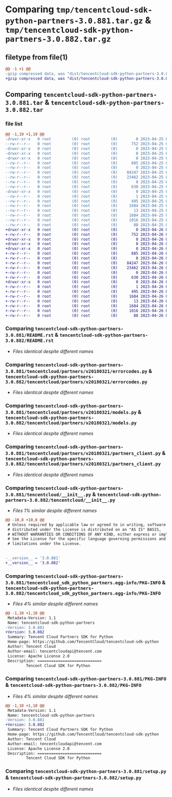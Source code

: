 # Comparing `tmp/tencentcloud-sdk-python-partners-3.0.881.tar.gz` & `tmp/tencentcloud-sdk-python-partners-3.0.882.tar.gz`

## filetype from file(1)

```diff
@@ -1 +1 @@
-gzip compressed data, was "dist/tencentcloud-sdk-python-partners-3.0.881.tar", last modified: Tue Apr 25 00:46:50 2023, max compression
+gzip compressed data, was "dist/tencentcloud-sdk-python-partners-3.0.882.tar", last modified: Wed Apr 26 03:40:16 2023, max compression
```

## Comparing `tencentcloud-sdk-python-partners-3.0.881.tar` & `tencentcloud-sdk-python-partners-3.0.882.tar`

### file list

```diff
@@ -1,19 +1,19 @@
-drwxr-xr-x   0 root         (0) root         (0)        0 2023-04-25 00:46:50.000000 tencentcloud-sdk-python-partners-3.0.881/
--rw-r--r--   0 root         (0) root         (0)      752 2023-04-25 00:46:50.000000 tencentcloud-sdk-python-partners-3.0.881/README.rst
-drwxr-xr-x   0 root         (0) root         (0)        0 2023-04-25 00:46:50.000000 tencentcloud-sdk-python-partners-3.0.881/tencentcloud/
-drwxr-xr-x   0 root         (0) root         (0)        0 2023-04-25 00:46:50.000000 tencentcloud-sdk-python-partners-3.0.881/tencentcloud/partners/
-drwxr-xr-x   0 root         (0) root         (0)        0 2023-04-25 00:46:50.000000 tencentcloud-sdk-python-partners-3.0.881/tencentcloud/partners/v20180321/
--rw-r--r--   0 root         (0) root         (0)      885 2023-04-25 00:46:50.000000 tencentcloud-sdk-python-partners-3.0.881/tencentcloud/partners/v20180321/errorcodes.py
--rw-r--r--   0 root         (0) root         (0)        0 2023-04-25 00:46:50.000000 tencentcloud-sdk-python-partners-3.0.881/tencentcloud/partners/v20180321/__init__.py
--rw-r--r--   0 root         (0) root         (0)    84247 2023-04-25 00:46:50.000000 tencentcloud-sdk-python-partners-3.0.881/tencentcloud/partners/v20180321/models.py
--rw-r--r--   0 root         (0) root         (0)    23462 2023-04-25 00:46:50.000000 tencentcloud-sdk-python-partners-3.0.881/tencentcloud/partners/v20180321/partners_client.py
--rw-r--r--   0 root         (0) root         (0)        0 2023-04-25 00:46:50.000000 tencentcloud-sdk-python-partners-3.0.881/tencentcloud/partners/__init__.py
--rw-r--r--   0 root         (0) root         (0)      630 2023-04-25 00:46:50.000000 tencentcloud-sdk-python-partners-3.0.881/tencentcloud/__init__.py
-drwxr-xr-x   0 root         (0) root         (0)        0 2023-04-25 00:46:50.000000 tencentcloud-sdk-python-partners-3.0.881/tencentcloud_sdk_python_partners.egg-info/
--rw-r--r--   0 root         (0) root         (0)        1 2023-04-25 00:46:50.000000 tencentcloud-sdk-python-partners-3.0.881/tencentcloud_sdk_python_partners.egg-info/dependency_links.txt
--rw-r--r--   0 root         (0) root         (0)      495 2023-04-25 00:46:50.000000 tencentcloud-sdk-python-partners-3.0.881/tencentcloud_sdk_python_partners.egg-info/SOURCES.txt
--rw-r--r--   0 root         (0) root         (0)     1684 2023-04-25 00:46:50.000000 tencentcloud-sdk-python-partners-3.0.881/tencentcloud_sdk_python_partners.egg-info/PKG-INFO
--rw-r--r--   0 root         (0) root         (0)       13 2023-04-25 00:46:50.000000 tencentcloud-sdk-python-partners-3.0.881/tencentcloud_sdk_python_partners.egg-info/top_level.txt
--rw-r--r--   0 root         (0) root         (0)     1684 2023-04-25 00:46:50.000000 tencentcloud-sdk-python-partners-3.0.881/PKG-INFO
--rw-r--r--   0 root         (0) root         (0)     1016 2023-04-25 00:46:50.000000 tencentcloud-sdk-python-partners-3.0.881/setup.py
--rw-r--r--   0 root         (0) root         (0)       88 2023-04-25 00:46:50.000000 tencentcloud-sdk-python-partners-3.0.881/setup.cfg
+drwxr-xr-x   0 root         (0) root         (0)        0 2023-04-26 03:40:16.000000 tencentcloud-sdk-python-partners-3.0.882/
+-rw-r--r--   0 root         (0) root         (0)      752 2023-04-26 03:40:16.000000 tencentcloud-sdk-python-partners-3.0.882/README.rst
+drwxr-xr-x   0 root         (0) root         (0)        0 2023-04-26 03:40:16.000000 tencentcloud-sdk-python-partners-3.0.882/tencentcloud/
+drwxr-xr-x   0 root         (0) root         (0)        0 2023-04-26 03:40:16.000000 tencentcloud-sdk-python-partners-3.0.882/tencentcloud/partners/
+drwxr-xr-x   0 root         (0) root         (0)        0 2023-04-26 03:40:16.000000 tencentcloud-sdk-python-partners-3.0.882/tencentcloud/partners/v20180321/
+-rw-r--r--   0 root         (0) root         (0)      885 2023-04-26 03:40:16.000000 tencentcloud-sdk-python-partners-3.0.882/tencentcloud/partners/v20180321/errorcodes.py
+-rw-r--r--   0 root         (0) root         (0)        0 2023-04-26 03:40:16.000000 tencentcloud-sdk-python-partners-3.0.882/tencentcloud/partners/v20180321/__init__.py
+-rw-r--r--   0 root         (0) root         (0)    84247 2023-04-26 03:40:16.000000 tencentcloud-sdk-python-partners-3.0.882/tencentcloud/partners/v20180321/models.py
+-rw-r--r--   0 root         (0) root         (0)    23462 2023-04-26 03:40:16.000000 tencentcloud-sdk-python-partners-3.0.882/tencentcloud/partners/v20180321/partners_client.py
+-rw-r--r--   0 root         (0) root         (0)        0 2023-04-26 03:40:16.000000 tencentcloud-sdk-python-partners-3.0.882/tencentcloud/partners/__init__.py
+-rw-r--r--   0 root         (0) root         (0)      630 2023-04-26 03:40:16.000000 tencentcloud-sdk-python-partners-3.0.882/tencentcloud/__init__.py
+drwxr-xr-x   0 root         (0) root         (0)        0 2023-04-26 03:40:16.000000 tencentcloud-sdk-python-partners-3.0.882/tencentcloud_sdk_python_partners.egg-info/
+-rw-r--r--   0 root         (0) root         (0)        1 2023-04-26 03:40:16.000000 tencentcloud-sdk-python-partners-3.0.882/tencentcloud_sdk_python_partners.egg-info/dependency_links.txt
+-rw-r--r--   0 root         (0) root         (0)      495 2023-04-26 03:40:16.000000 tencentcloud-sdk-python-partners-3.0.882/tencentcloud_sdk_python_partners.egg-info/SOURCES.txt
+-rw-r--r--   0 root         (0) root         (0)     1684 2023-04-26 03:40:16.000000 tencentcloud-sdk-python-partners-3.0.882/tencentcloud_sdk_python_partners.egg-info/PKG-INFO
+-rw-r--r--   0 root         (0) root         (0)       13 2023-04-26 03:40:16.000000 tencentcloud-sdk-python-partners-3.0.882/tencentcloud_sdk_python_partners.egg-info/top_level.txt
+-rw-r--r--   0 root         (0) root         (0)     1684 2023-04-26 03:40:16.000000 tencentcloud-sdk-python-partners-3.0.882/PKG-INFO
+-rw-r--r--   0 root         (0) root         (0)     1016 2023-04-26 03:40:16.000000 tencentcloud-sdk-python-partners-3.0.882/setup.py
+-rw-r--r--   0 root         (0) root         (0)       88 2023-04-26 03:40:16.000000 tencentcloud-sdk-python-partners-3.0.882/setup.cfg
```

### Comparing `tencentcloud-sdk-python-partners-3.0.881/README.rst` & `tencentcloud-sdk-python-partners-3.0.882/README.rst`

 * *Files identical despite different names*

### Comparing `tencentcloud-sdk-python-partners-3.0.881/tencentcloud/partners/v20180321/errorcodes.py` & `tencentcloud-sdk-python-partners-3.0.882/tencentcloud/partners/v20180321/errorcodes.py`

 * *Files identical despite different names*

### Comparing `tencentcloud-sdk-python-partners-3.0.881/tencentcloud/partners/v20180321/models.py` & `tencentcloud-sdk-python-partners-3.0.882/tencentcloud/partners/v20180321/models.py`

 * *Files identical despite different names*

### Comparing `tencentcloud-sdk-python-partners-3.0.881/tencentcloud/partners/v20180321/partners_client.py` & `tencentcloud-sdk-python-partners-3.0.882/tencentcloud/partners/v20180321/partners_client.py`

 * *Files identical despite different names*

### Comparing `tencentcloud-sdk-python-partners-3.0.881/tencentcloud/__init__.py` & `tencentcloud-sdk-python-partners-3.0.882/tencentcloud/__init__.py`

 * *Files 1% similar despite different names*

```diff
@@ -10,8 +10,8 @@
 # Unless required by applicable law or agreed to in writing, software
 # distributed under the License is distributed on an "AS IS" BASIS,
 # WITHOUT WARRANTIES OR CONDITIONS OF ANY KIND, either express or implied.
 # See the License for the specific language governing permissions and
 # limitations under the License.
 
 
-__version__ = '3.0.881'
+__version__ = '3.0.882'
```

### Comparing `tencentcloud-sdk-python-partners-3.0.881/tencentcloud_sdk_python_partners.egg-info/PKG-INFO` & `tencentcloud-sdk-python-partners-3.0.882/tencentcloud_sdk_python_partners.egg-info/PKG-INFO`

 * *Files 4% similar despite different names*

```diff
@@ -1,10 +1,10 @@
 Metadata-Version: 1.1
 Name: tencentcloud-sdk-python-partners
-Version: 3.0.881
+Version: 3.0.882
 Summary: Tencent Cloud Partners SDK for Python
 Home-page: https://github.com/TencentCloud/tencentcloud-sdk-python
 Author: Tencent Cloud
 Author-email: tencentcloudapi@tencent.com
 License: Apache License 2.0
 Description: ============================
         Tencent Cloud SDK for Python
```

### Comparing `tencentcloud-sdk-python-partners-3.0.881/PKG-INFO` & `tencentcloud-sdk-python-partners-3.0.882/PKG-INFO`

 * *Files 4% similar despite different names*

```diff
@@ -1,10 +1,10 @@
 Metadata-Version: 1.1
 Name: tencentcloud-sdk-python-partners
-Version: 3.0.881
+Version: 3.0.882
 Summary: Tencent Cloud Partners SDK for Python
 Home-page: https://github.com/TencentCloud/tencentcloud-sdk-python
 Author: Tencent Cloud
 Author-email: tencentcloudapi@tencent.com
 License: Apache License 2.0
 Description: ============================
         Tencent Cloud SDK for Python
```

### Comparing `tencentcloud-sdk-python-partners-3.0.881/setup.py` & `tencentcloud-sdk-python-partners-3.0.882/setup.py`

 * *Files identical despite different names*

